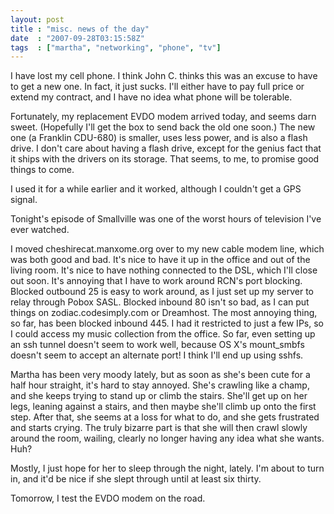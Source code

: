 ```yaml
---
layout: post
title : "misc. news of the day"
date  : "2007-09-28T03:15:58Z"
tags  : ["martha", "networking", "phone", "tv"]
---
```

I have lost my cell phone.  I think John C. thinks this was an excuse to have to get a new one.  In fact, it just sucks.  I'll either have to pay full price or extend my contract, and I have no idea what phone will be tolerable.

Fortunately, my replacement EVDO modem arrived today, and seems darn sweet. (Hopefully I'll get the box to send back the old one soon.)  The new one (a Franklin CDU-680) is smaller, uses less power, and is also a flash drive.  I don't care about having a flash drive, except for the genius fact that it ships with the drivers on its storage.  That seems, to me, to promise good things to come.

I used it for a while earlier and it worked, although I couldn't get a GPS signal.

Tonight's episode of Smallville was one of the worst hours of television I've ever watched.

I moved cheshirecat.manxome.org over to my new cable modem line, which was both good and bad.  It's nice to have it up in the office and out of the living room.  It's nice to have nothing connected to the DSL, which I'll close out soon.  It's annoying that I have to work around RCN's port blocking.  Blocked outbound 25 is easy to work around, as I just set up my server to relay through Pobox SASL.  Blocked inbound 80 isn't so bad, as I can put things on zodiac.codesimply.com or Dreamhost.  The most annoying thing, so far, has been blocked inbound 445.  I had it restricted to just a few IPs, so I could access my music collection from the office.  So far, even setting up an ssh tunnel doesn't seem to work well, because OS X's mount_smbfs doesn't seem to accept an alternate port!  I think I'll end up using sshfs.

Martha has been very moody lately, but as soon as she's been cute for a half hour straight, it's hard to stay annoyed.  She's crawling like a champ, and she keeps trying to stand up or climb the stairs.  She'll get up on her legs, leaning against a stairs, and then maybe she'll climb up onto the first step. After that, she seems at a loss for what to do, and she gets frustrated and starts crying.  The truly bizarre part is that she will then crawl slowly around the room, wailing, clearly no longer having any idea what she wants. Huh?

Mostly, I just hope for her to sleep through the night, lately.  I'm about to turn in, and it'd be nice if she slept through until at least six thirty.

Tomorrow, I test the EVDO modem on the road. 
